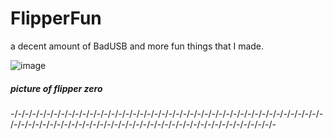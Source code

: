 # FlipperFun
a decent amount of BadUSB and more fun things that I made.

![image](https://user-images.githubusercontent.com/130898607/232289497-65ea0c2a-354c-4172-a6df-92dbda97736f.png)
##### picture of flipper zero

-/-/-/-/-/-/-/-/-/-/-/-/-/-/-/-/-/-/-/-/-/-/-/-/-/-/-/-/-/-/-/-/-/-/-/-/-/-/-/-/-/-/-/-/-/-/-/-/-/-/-/-/-/-/-/-/-/-/-/-/-/-/-/-/-/-/-/-/-/-/-/-/-/-/-/-/-/-/-/-/-
